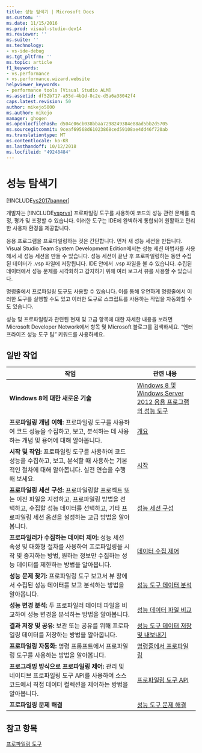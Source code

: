 ```yaml
---
title: 성능 탐색기 | Microsoft Docs
ms.custom: ''
ms.date: 11/15/2016
ms.prod: visual-studio-dev14
ms.reviewer: ''
ms.suite: ''
ms.technology:
- vs-ide-debug
ms.tgt_pltfrm: ''
ms.topic: article
f1_keywords:
- vs.performance
- vs.performance.wizard.website
helpviewer_keywords:
- performance tools [Visual Studio ALM]
ms.assetid: df52b717-a55d-4b1d-8c2e-d5a6a38042f4
caps.latest.revision: 50
author: mikejo5000
ms.author: mikejo
manager: ghogen
ms.openlocfilehash: d504c06cb038bbaa7298249384e88ad5bb2d5705
ms.sourcegitcommit: 9ceaf69568d61023868ced59108ae4dd46f720ab
ms.translationtype: MT
ms.contentlocale: ko-KR
ms.lasthandoff: 10/12/2018
ms.locfileid: "49248484"
---
```

# <a name="performance-explorer"></a>성능 탐색기
[!INCLUDE[vs2017banner](../includes/vs2017banner.md)]

개발자는 [!INCLUDE[vsprvs](../includes/vsprvs-md.md)] 프로파일링 도구를 사용하여 코드의 성능 관련 문제를 측정, 평가 및 조정할 수 있습니다. 이러한 도구는 IDE에 완벽하게 통합되어 원활하고 편리한 사용자 환경을 제공합니다.  
  
 응용 프로그램을 프로파일링하는 것은 간단합니다. 먼저 새 성능 세션을 만듭니다. Visual Studio Team System Development Edition에서는 성능 세션 마법사를 사용해서 새 성능 세션을 만들 수 있습니다. 성능 세션이 끝난 후 프로파일링하는 동안 수집된 데이터가 .vsp 파일에 저장됩니다. IDE 안에서 .vsp 파일을 볼 수 있습니다. 수집된 데이터에서 성능 문제를 시각화하고 감지하기 위해 여러 보고서 뷰를 사용할 수 있습니다.  
  
 명령줄에서 프로파일링 도구도 사용할 수 있습니다. 이를 통해 유연하게 명령줄에서 이러한 도구를 실행할 수도 있고 이러한 도구로 스크립트를 사용하는 작업을 자동화할 수도 있습니다.  
  
 성능 및 프로파일링과 관련된 현재 및 고급 항목에 대한 자세한 내용을 보려면 Microsoft Developer Network에서 항목 및 Microsoft 블로그를 검색하세요. “엔터프라이즈 성능 도구 팀” 키워드를 사용하세요.  
  
## <a name="common-tasks"></a>일반 작업  
  
|작업|관련 내용|  
|----------|---------------------|  
|**Windows 8에 대한 새로운 기술**|[Windows 8 및 Windows Server 2012 응용 프로그램의 성능 도구](../profiling/performance-tools-on-windows-8-and-windows-server-2012-applications.md)|  
|**프로파일링 개념 이해:** 프로파일링 도구를 사용하여 코드 성능을 수집하고, 보고, 분석하는 데 사용하는 개념 및 용어에 대해 알아봅니다.|[개요](../profiling/overviews-performance-tools.md)|  
|**시작 및 작업:** 프로파일링 도구를 사용하여 코드 성능을 수집하고, 보고, 분석할 때 사용하는 기본적인 절차에 대해 알아봅니다. 실전 연습을 수행해 보세요.|[시작](../profiling/getting-started-with-performance-tools.md)|  
|**프로파일링 세션 구성:** 프로파일링할 프로젝트 또는 이진 파일을 지정하고, 프로파일링 방법을 선택하고, 수집할 성능 데이터를 선택하고, 기타 프로파일링 세션 옵션을 설정하는 고급 방법을 알아봅니다.|[성능 세션 구성](../profiling/configuring-performance-sessions.md)|  
|**프로파일러가 수집하는 데이터 제어:** 성능 세션 속성 및 대화형 절차를 사용하여 프로파일링을 시작 및 중지하는 방법, 원하는 정보만 수집하는 성능 데이터를 제한하는 방법을 알아봅니다.|[데이터 수집 제어](../profiling/controlling-data-collection.md)|  
|**성능 문제 찾기:** 프로파일링 도구 보고서 뷰 창에서 수집된 성능 데이터를 보고 분석하는 방법을 알아봅니다.|[성능 도구 데이터 분석](../profiling/analyzing-performance-tools-data.md)|  
|**성능 변경 분석:** 두 프로파일러 데이터 파일을 비교하여 성능 변경을 분석하는 방법을 알아봅니다.|[성능 데이터 파일 비교](../profiling/comparing-performance-data-files.md)|  
|**결과 저장 및 공유:** 보관 또는 공유를 위해 프로파일링 데이터를 저장하는 방법을 알아봅니다.|[성능 도구 데이터 저장 및 내보내기](../profiling/saving-and-exporting-performance-tools-data.md)|  
|**프로파일링 자동화:** 명령 프롬프트에서 프로파일링 도구를 사용하는 방법을 알아봅니다.|[명령줄에서 프로파일링](../profiling/using-the-profiling-tools-from-the-command-line.md)|  
|**프로그래밍 방식으로 프로파일링 제어:** 관리 및 네이티브 프로파일링 도구 API를 사용하여 소스 코드에서 직접 데이터 컬렉션을 제어하는 방법을 알아봅니다.|[프로파일링 도구 API](../profiling/profiling-tools-apis.md)|  
|**프로파일링 문제 해결**|[성능 도구 문제 해결](../profiling/troubleshooting-performance-tools-issues.md)|  
  
## <a name="see-also"></a>참고 항목  
 [프로파일링 도구](../profiling/profiling-tools.md)



